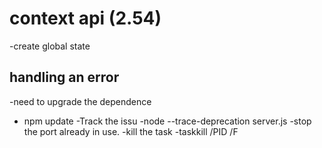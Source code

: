 # context api (2.54)

-create global state

## handling an error

-need to upgrade the dependence

- npm update
  -Track the issu
  -node --trace-deprecation server.js
  -stop the port already in use.
  -kill the task
  -taskkill /PID <PID> /F
